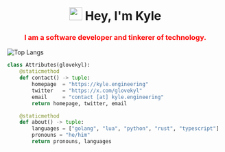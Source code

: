 <div align="center">
    <h1 align="center"> <img src="https://emojis.slackmojis.com/emojis/images/1531849430/4246/blob-sunglasses.gif?1531849430" width="30"/> Hey, I'm Kyle</h1>
    <h3 style="color:red;" align="center">I am a software developer and tinkerer of technology.</h3>
</div>

<!-- ### Hi there 👋 -->

<!-- ![Kyle's GitHub stats](https://github-readme-stats.vercel.app/api?username=glovekyl&show_icons=true) -->

![Top Langs](https://github-readme-stats.vercel.app/api/top-langs/?username=glovekyl&layout=compact)

```python
class Attributes(glovekyl):
    @staticmethod
    def contact() -> tuple:
        homepage  = "https://kyle.engineering"
        twitter   = "https://x.com/glovekyl"
        email     = "contact [at] kyle.engineering"
        return homepage, twitter, email

    @staticmethod
    def about() -> tuple:
        languages = ["golang", "lua", "python", "rust", "typescript"]
        pronouns = "he/him"
        return pronouns, languages
```

<!--
**glovekyl/glovekyl** is a ✨ _special_ ✨ repository because its `README.md` (this file) appears on your GitHub profile.

Here are some ideas to get you started:

- 🔭 I’m currently working on ...
- 🌱 I’m currently learning ...
- 👯 I’m looking to collaborate on ...
- 🤔 I’m looking for help with ...
- 💬 Ask me about ...
- 📫 How to reach me: ...
- 😄 Pronouns: ...
- ⚡ Fun fact: ...
-->
